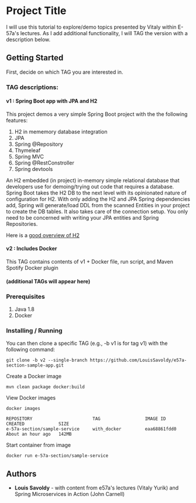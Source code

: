 # Project Title

I will use this tutorial to explore/demo topics presented by Vitaly within E-57a's lectures.  As I add additional functionality, I will TAG the version with a description below.

## Getting Started

First, decide on which TAG you are interested in.  

### TAG descriptions:
#### v1 : Spring Boot app with JPA and H2
This  project demos a very simple Spring Boot project with the the following features:
1. H2 in mememory database integration
2. JPA
3. Spring @Repository
3. Thymeleaf
4. Spring MVC
5. Spring @RestConstroller
6. Spring devtools

An H2 embedded (in project) in-memory simple relational database that developers use for demoing/trying out code that requires a database.  Spring Boot takes the H2 DB to the next level with its opinionated nature of configuration for H2.  With only adding the H2 and JPA Spring dependencies add,  Spring will generate/load DDL from the scanned Entities in your project to create the DB tables.  It also takes care of the connection setup.  You only need to be concerned with writing your JPA entities and Spring Repositories.

Here is a [good overview of H2](http://www.springboottutorial.com/spring-boot-and-h2-in-memory-database)

#### v2 : Includes Docker
This TAG contains contents of v1 + Docker file, run script, and Maven Spotify Docker plugin

#### (additional TAGs will appear here)

### Prerequisites

1. Java 1.8
2. Docker

### Installing / Running

You can then clone a specific TAG (e.g., -b v1 is for tag v1) with the following command:
```
git clone -b v2 --single-branch https://github.com/LouisSavoldy/e57a-section-sample-app.git
```

Create a Docker image
```
mvn clean package docker:build
```

View Docker images
```
docker images

REPOSITORY                       TAG                 IMAGE ID            CREATED             SIZE
e-57a-section/sample-service     with_docker         eaa68861fdd0        About an hour ago   142MB
```

Start container from image
```
docker run e-57a-section/sample-service
```

## Authors

* **Louis Savoldy** - with content from e57a's lectures (Vitaly Yurik) and Spring Microservices in Action (John Carnell)
